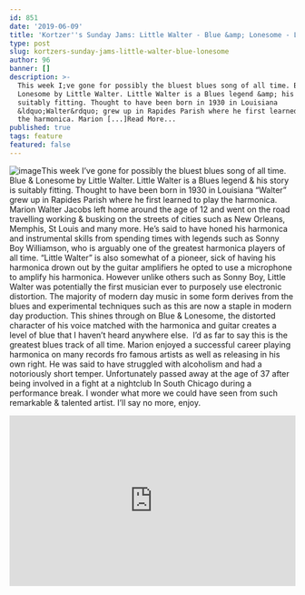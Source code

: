 ```yaml
---
id: 851
date: '2019-06-09'
title: 'Kortzer''s Sunday Jams: Little Walter - Blue &amp; Lonesome - Loose Lips'
type: post
slug: kortzers-sunday-jams-little-walter-blue-lonesome
author: 96
banner: []
description: >-
  This week I;ve gone for possibly the bluest blues song of all time. Blue &amp;
  Lonesome by Little Walter. Little Walter is a Blues legend &amp; his story is
  suitably fitting. Thought to have been born in 1930 in Louisiana
  &ldquo;Walter&rdquo; grew up in Rapides Parish where he first learned to play
  the harmonica. Marion [...]Read More...
published: true
tags: feature
featured: false
---
```

![image](../undefined)This week I’ve gone for possibly the bluest blues song of all time. Blue & Lonesome by Little Walter. Little Walter is a Blues legend & his story is suitably fitting. Thought to have been born in 1930 in Louisiana “Walter” grew up in Rapides Parish where he first learned to play the harmonica. Marion Walter Jacobs left home around the age of 12 and went on the road travelling working & busking on the streets of cities such as New Orleans, Memphis, St Louis and many more. He’s said to have honed his harmonica and instrumental skills from spending times with legends such as Sonny Boy Williamson, who is arguably one of the greatest harmonica players of all time. “Little Walter” is also somewhat of a pioneer, sick of having his harmonica drown out by the guitar amplifiers he opted to use a microphone to amplify his harmonica. However unlike others such as Sonny Boy, Little Walter was potentially the first musician ever to purposely use electronic distortion. The majority of modern day music in some form derives from the blues and experimental techniques such as this are now a staple in modern day production. This shines through on Blue & Lonesome, the distorted character of his voice matched with the harmonica and guitar creates a level of blue that I haven’t heard anywhere else.  I’d as far to say this is the greatest blues track of all time. Marion enjoyed a successful career playing harmonica on many records fro famous artists as well as releasing in his own right. He was said to have struggled with alcoholism and had a notoriously short temper. Unfortunately passed away at the age of 37 after being involved in a fight at a nightclub In South Chicago during a performance break. I wonder what more we could have seen from such remarkable & talented artist. I’ll say no more, enjoy.

<iframe width='100%' height='300' scrolling='no' frameborder='no' allow='autoplay' src='http://www.youtube.com/embed/bhm_R6NrAhI?wmode=opaque'></iframe>
